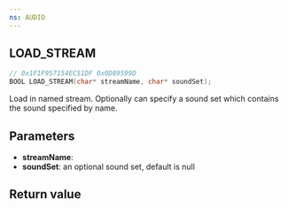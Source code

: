 ```yaml
---
ns: AUDIO
---
```

## LOAD_STREAM

```c
// 0x1F1F957154EC51DF 0x0D89599D
BOOL LOAD_STREAM(char* streamName, char* soundSet);
```

Load in named stream. Optionally can specify a sound set which contains the sound specified by name.

## Parameters
* **streamName**:
* **soundSet**: an optional sound set, default is null

## Return value
